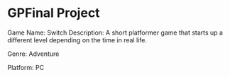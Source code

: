 # GPFinal Project

Game Name:  Switch
Description:  A short platformer game that starts up a different level depending on the time in real life. 


Genre: Adventure

Platform: PC


